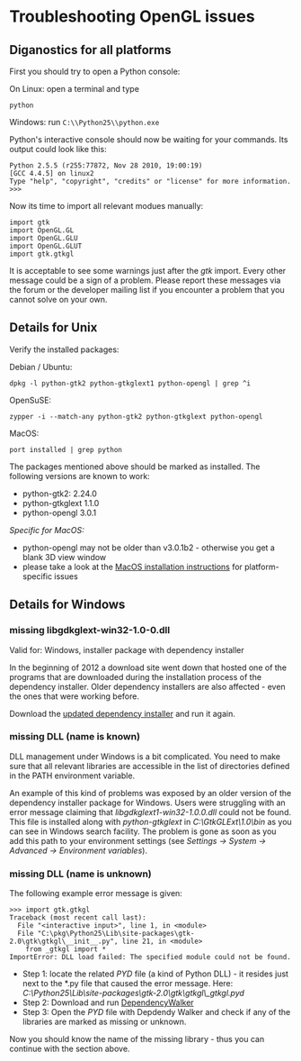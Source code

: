 Troubleshooting OpenGL issues
=============================

Diganostics for all platforms
-----------------------------

First you should try to open a Python console:

On Linux: open a terminal and type

    python

Windows: run `C:\\Python25\\python.exe`

Python's interactive console should now be waiting for your commands.
Its output could look like this:

    Python 2.5.5 (r255:77872, Nov 28 2010, 19:00:19) 
    [GCC 4.4.5] on linux2
    Type "help", "copyright", "credits" or "license" for more information.
    >>>

Now its time to import all relevant modues manually:

    import gtk
    import OpenGL.GL
    import OpenGL.GLU
    import OpenGL.GLUT
    import gtk.gtkgl

It is acceptable to see some warnings just after the *gtk* import. Every
other message could be a sign of a problem. Please report these messages
via the forum or the developer mailing list if you encounter a problem
that you cannot solve on your own.

Details for Unix
----------------

Verify the installed packages:

Debian / Ubuntu:

    dpkg -l python-gtk2 python-gtkglext1 python-opengl | grep ^i

OpenSuSE:

    zypper -i --match-any python-gtk2 python-gtkglext python-opengl

MacOS:

    port installed | grep python

The packages mentioned above should be marked as installed. The
following versions are known to work:

-   python-gtk2: 2.24.0
-   python-gtkglext 1.1.0
-   python-opengl 3.0.1

*Specific for MacOS:*

-   python-opengl may not be older than v3.0.1b2 - otherwise you get a
    blank 3D view window
-   please take a look at the [MacOS installation
    instructions](installation-macos)
    for platform-specific issues

Details for Windows
-------------------

### missing libgdkglext-win32-1.0-0.dll

Valid for: Windows, installer package with dependency installer

In the beginning of 2012 a download site went down that hosted one of the programs that
are downloaded during the installation process of the dependency installer.
Older dependency installers are also affected - even the ones that were working before.

Download the [updated dependency installer](http://sourceforge.net/projects/pycam/files/dependency-installer/win32/external_binaries/gtkglext/gtkglext-win32-1.2.0.exe/download) and run it again.

### missing DLL (name is known)

DLL management under Windows is a bit complicated. You need to make sure
that all relevant libraries are accessible in the list of directories
defined in the PATH environment variable.

An example of this kind of problems was exposed by an older version of
the dependency installer package for Windows. Users were struggling with
an error message claiming that *libgdkglext1-win32-1.0.0.dll* could not
be found. This file is installed along with *python-gtkglext* in
*C:\\GtkGLExt\\1.0\\bin* as you can see in Windows search facility. The
problem is gone as soon as you add this path to your environment
settings (see *Settings -&gt; System -&gt; Advanced -&gt; Environment
variables*).

### missing DLL (name is unknown)

The following example error message is given:

    >>> import gtk.gtkgl
    Traceback (most recent call last):
      File "<interactive input>", line 1, in <module>
      File "C:\pkg\Python25\Lib\site-packages\gtk-2.0\gtk\gtkgl\__init__.py", line 21, in <module>
        from _gtkgl import *
    ImportError: DLL load failed: The specified module could not be found.

* Step 1: locate the related *PYD* file (a kind of Python DLL) - it resides just next to the \*.py file that caused the error message. Here: *C:\\Python25\\Lib\\site-packages\\gtk-2.0\\gtk\\gtkgl\\\_gtkgl.pyd*
* Step 2: Download and run [DependencyWalker](http://dependencywalker.com)
* Step 3: Open the *PYD* file with Depdendy Walker and check if any of the libraries are marked as missing or unknown.

Now you should know the name of the missing library - thus you can
continue with the section above.
